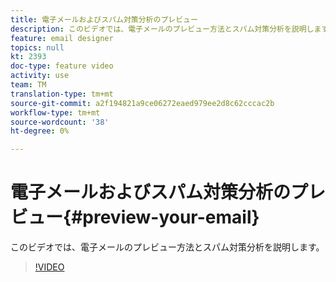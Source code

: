 ```yaml
---
title: 電子メールおよびスパム対策分析のプレビュー
description: このビデオでは、電子メールのプレビュー方法とスパム対策分析を説明します。
feature: email designer
topics: null
kt: 2393
doc-type: feature video
activity: use
team: TM
translation-type: tm+mt
source-git-commit: a2f194821a9ce06272eaed979ee2d8c62cccac2b
workflow-type: tm+mt
source-wordcount: '38'
ht-degree: 0%

---
```



# 電子メールおよびスパム対策分析のプレビュー{#preview-your-email}

このビデオでは、電子メールのプレビュー方法とスパム対策分析を説明します。

>[!VIDEO](https://video.tv.adobe.com/v/25921?quality=12)
